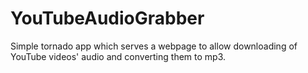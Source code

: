 YouTubeAudioGrabber
===================

Simple tornado app which serves a webpage to allow downloading of YouTube
videos' audio and converting them to mp3.
